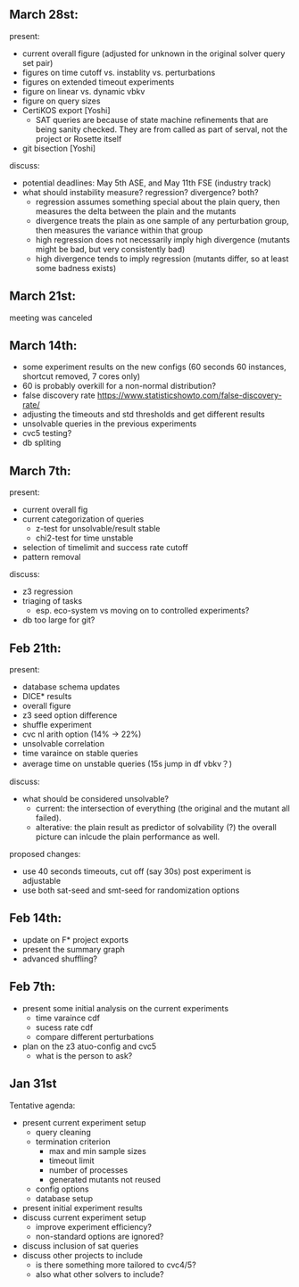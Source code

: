 ## March 28st:

present:

* current overall figure (adjusted for unknown in the original solver query set pair)
* figures on time cutoff vs. instablity vs. perturbations 
* figures on extended timeout experiments 
* figure on linear vs. dynamic vbkv
* figure on query sizes
* CertiKOS export [Yoshi]
  * SAT queries are because of state machine refinements that are being sanity checked. They are from called as part of serval, not the project or Rosette itself
* git bisection [Yoshi]

discuss:
* potential deadlines: May 5th ASE, and May 11th FSE (industry track)
* what should instability measure? regression? divergence? both?
  * regression assumes something special about the plain query, then measures the delta between the plain and the mutants
  * divergence treats the plain as one sample of any perturbation group, then measures the variance within that group
  * high regression does not necessarily imply high divergence (mutants might be bad, but very consistently bad)
  * high divergence tends to imply regression (mutants differ, so at least some badness exists)

## March 21st:

meeting was canceled 

## March 14th:

* some experiment results on the new configs (60 seconds 60 instances, shortcut removed, 7 cores only)
 * 60 is probably overkill for a non-normal distribution?
 * false discovery rate https://www.statisticshowto.com/false-discovery-rate/
 * adjusting the timeouts and std thresholds and get different results
* unsolvable queries in the previous experiments
* cvc5 testing?
* db spliting


## March 7th:

present:

* current overall fig
* current categorization of queries
  * z-test for unsolvable/result stable
  * chi2-test for time unstable
* selection of timelimit and success rate cutoff
* pattern removal

discuss:

* z3 regression
* triaging of tasks
  * esp. eco-system vs moving on to controlled experiments?
* db too large for git?

## Feb 21th:

present:

* database schema updates
* DICE* results
* overall figure
* z3 seed option difference
* shuffle experiment
* cvc nl arith option (14% -> 22%)
* unsolvable correlation
* time varaince on stable queries
* average time on unstable queries (15s jump in df vbkv？)

discuss:
* what should be considered unsolvable? 
  * current: the intersection of everything (the original and the mutant all failed).
  * alterative: the plain result as predictor of solvability (?) the overall picture can inlcude the plain performance as well.

proposed changes:
 * use 40 seconds timeouts, cut off (say 30s) post experiment is adjustable  
 * use both sat-seed and smt-seed for randomization options

## Feb 14th:

* update on F* project exports
* present the summary graph
* advanced shuffling?

## Feb 7th:

* present some initial analysis on the current experiments 
   * time varaince cdf
   * sucess rate cdf
   * compare different perturbations
* plan on the z3 atuo-config and cvc5
   * what is the person to ask?

## Jan 31st

Tentative agenda:
* present current experiment setup
    * query cleaning
    * termination criterion
        * max and min sample sizes
        * timeout limit
        * number of processes
        * generated mutants not reused
    * config options
    * database setup
* present initial experiment results
* discuss current experiment setup
    * improve experiment efficiency?
    * non-standard options are ignored?
* discuss inclusion of sat queries
* discuss other projects to include
    * is there something more tailored to cvc4/5?
    * also what other solvers to include?
